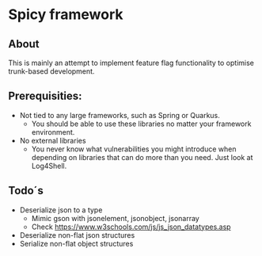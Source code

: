 # Spicy framework
## About
This is mainly an attempt to implement feature flag functionality to optimise trunk-based development.

## Prerequisities:
- Not tied to any large frameworks, such as Spring or Quarkus.
  - You should be able to use these libraries no matter your framework environment.
- No external libraries
  - You never know what vulnerabilities you might introduce when depending on libraries that can do more than you need. Just look at Log4Shell.

## Todo´s
- Deserialize json to a type
  - Mimic gson with jsonelement, jsonobject, jsonarray
  - Check https://www.w3schools.com/js/js_json_datatypes.asp
- Deserialize non-flat json structures
- Serialize non-flat object structures
